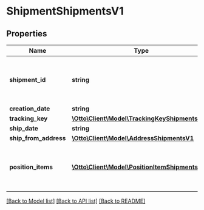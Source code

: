 # ShipmentShipmentsV1

## Properties
Name | Type | Description | Notes
------------ | ------------- | ------------- | -------------
**shipment_id** | **string** | Internal shipment identifier assigned by OTTO Market. | [optional] 
**creation_date** | **string** |  | [optional] 
**tracking_key** | [**\Otto\Client\Model\TrackingKeyShipmentsV1**](TrackingKeyShipmentsV1.md) |  | [optional] 
**ship_date** | **string** |  | [optional] 
**ship_from_address** | [**\Otto\Client\Model\AddressShipmentsV1**](AddressShipmentsV1.md) |  | [optional] 
**position_items** | [**\Otto\Client\Model\PositionItemShipmentsV1[]**](PositionItemShipmentsV1.md) | The position items included in the shipment. | [optional] 

[[Back to Model list]](../../README.md#documentation-for-models) [[Back to API list]](../../README.md#documentation-for-api-endpoints) [[Back to README]](../../README.md)

